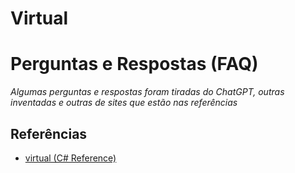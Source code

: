 # Virtual

# Perguntas e Respostas (FAQ)

_Algumas perguntas e respostas foram tiradas do ChatGPT, outras inventadas e outras de sites que estão nas referências_


## Referências

- [virtual (C# Reference)](https://learn.microsoft.com/en-us/dotnet/csharp/language-reference/keywords/virtual)